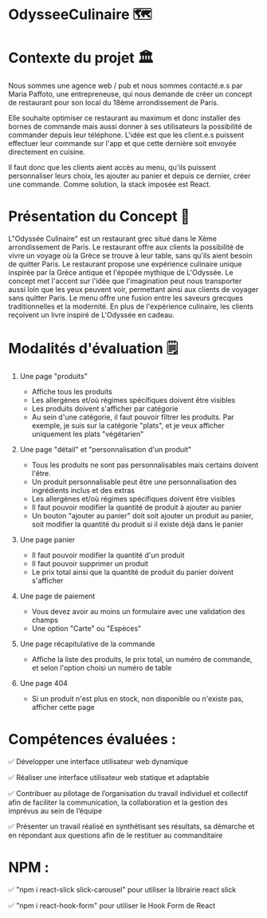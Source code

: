 # OdysseeCulinaire 🗺️

# Contexte du projet 🏛️
Nous sommes une agence web / pub et nous sommes contacté.e.s par Maria Paffoto, une entrepreneuse, qui nous demande de créer un concept de restaurant pour son local du 18ème arrondissement de Paris.

Elle souhaite optimiser ce restaurant au maximum et donc installer des bornes de commande mais aussi donner à ses utilisateurs la possibilité de commander depuis leur téléphone. 
L'idée est que les client.e.s puissent effectuer leur commande sur l'app et que cette dernière soit envoyée directement en cuisine.

Il faut donc que les clients aient accès au menu, qu'ils puissent personnaliser leurs choix, les ajouter au panier et depuis ce dernier, créer une commande.
Comme solution, la stack imposée est React.

# Présentation du Concept 🏺
L"Odyssée Culinaire" est un restaurant grec situé dans le Xème arrondissement de Paris.
Le restaurant offre aux clients la possibilité de vivre un voyage où la Grèce se trouve à leur table, sans qu'ils aient besoin de quitter Paris.
Le restaurant propose une expérience culinaire unique inspirée par la Grèce antique et l'épopée mythique de L'Odyssée.
Le concept met l'accent sur l'idée que l'imagination peut nous transporter aussi loin que les yeux peuvent voir, permettant ainsi aux clients de voyager sans quitter Paris.
Le menu offre une fusion entre les saveurs grecques traditionnelles et la modernité.
En plus de l'expérience culinaire, les clients reçoivent un livre inspiré de L'Odyssée en cadeau.

# Modalités d'évaluation 🗒️
1. Une page "produits"
   * Affiche tous les produits
   * Les allergènes et/où régimes spécifiques doivent être visibles
   * Les produits doivent s'afficher par catégorie
   * Au sein d'une catégorie, il faut pouvoir filtrer les produits. Par exemple, je suis sur la catégorie "plats", et je veux afficher uniquement les plats "végétarien"

2. Une page "détail" et "personnalisation d'un produit"
   * Tous les produits ne sont pas personnalisables mais certains doivent l'être. 
   * Un produit personnalisable peut être une personnalisation des ingrédients inclus et des extras
   * Les allergènes et/où régimes spécifiques doivent être visibles
   * Il faut pouvoir modifier la quantité de produit à ajouter au panier
   * Un bouton "ajouter au panier" doit soit ajouter un produit au panier, soit modifier la quantité du produit si il existe déjà dans le panier

3. Une page panier
   * Il faut pouvoir modifier la quantité d'un produit
   * Il faut pouvoir supprimer un produit
   * Le prix total ainsi que la quantité de produit du panier doivent s'afficher

4. Une page de paiement
   * Vous devez avoir au moins un formulaire avec une validation des champs
   * Une option "Carte" ou "Espèces"

5. Une page récapitulative de la commande
   * Affiche la liste des produits, le prix total, un numéro de commande, et selon l'option choisi un numéro de table


6. Une page 404
   * Si un produit n'est plus en stock, non disponible ou n'existe pas, afficher cette page

# Compétences évaluées :
✅ Développer une interface utilisateur web dynamique

✅ Réaliser une interface utilisateur web statique et adaptable

✅ Contribuer au pilotage de l’organisation du travail individuel et collectif afin de faciliter la communication, la collaboration et la gestion des imprévus au sein de l’équipe

✅ Présenter un travail réalisé en synthétisant ses résultats, sa démarche et en répondant aux questions afin de le restituer au commanditaire


# NPM :
✅  "npm i react-slick slick-carousel" pour utiliser la librairie react slick

✅  "npm i react-hook-form" pour utiliser le Hook Form de React
